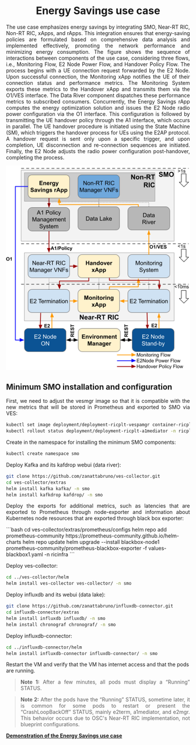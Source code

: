 <h1 align="center">Energy Savings use case</h1>

<p align="justify">
The use case emphasizes energy savings by integrating SMO, Near-RT RIC, Non-RT RIC, xApps, and rApps. This integration ensures that energy-saving policies are formulated based on comprehensive data analysis and implemented effectively, promoting the network performance and minimizing energy consumption. The figure shows the sequence of interactions between components of the use case, considering three flows, i.e., Monitoring Flow, E2 Node Power Flow, and Handover Policy Flow. The process begins with a UE connection request forwarded by the E2 Node. Upon successful connection, the Monitoring xApp notifies the UE of their connection status and performance metrics. The Monitoring System exports these metrics to the Handover xApp and transmits them via the O1/VES interface. The Data River component dispatches these performance metrics to subscribed consumers. Concurrently, the Energy Savings rApp computes the energy optimization solution and issues the E2 Node radio power configuration via the O1 interface. This configuration is followed by transmitting the UE handover policy through the A1 interface, which occurs in parallel. The UE handover procedure is initiated using the State Machine (SM), which triggers the handover process for UEs using the E2AP protocol. A handover request is sent only upon a specific trigger, and upon completion, UE disconnection and re-connection sequences are initiated. Finally, the E2 Node adjusts the radio power configuration post-handover, completing the process.
</p>

<p align="justify">
</p>
<p align="center">
    <img src="/figs/Energy.png"/> 
</p>

## Minimum SMO installation and configuration
<p align="justify">
First, we need to adjust the vesmgr image so that it is compatible with the new metrics that will be stored in Prometheus and exported to SMO via VES:
</p>

```bash
kubectl set image deployment/deployment-ricplt-vespamgr container-ricplt-vespamgr=zanattabruno/ric-plt-vespamgr:0.1 -n ricplt
kubectl rollout status deployment/deployment-ricplt-a1mediator -n ricplt
```

Create in the namespace for installing the minimum SMO components:
```bash
kubectl create namespace smo
```

Deploy Kafka and its kafdrop webui (data river):
```bash
git clone https://github.com/zanattabruno/ves-collector.git
cd ves-collector/extras
helm install kafka kafka/ -n smo
helm install kafkdrop kafdrop/ -n smo
```
<p align="justify">
Deploy the exports for additional metrics, such as latencies that are exported to Prometheus through node-exporter and information about Kubernetes node resources that are exported through black box exporter:
</p>
```bash
cd ves-collector/extras/prometheus/configs
helm repo add prometheus-community https://prometheus-community.github.io/helm-charts
helm repo update 
helm upgrade --install blackbox-node1 prometheus-community/prometheus-blackbox-exporter -f values-blackbox1.yaml -n ricinfra
```

Deploy ves-collector:
```bash
cd ../ves-collector/helm
helm install ves-collector ves-collector/ -n smo
```

Deploy influxdb and its webui (data lake):
```bash
git clone https://github.com/zanattabruno/influxdb-connector.git
cd influxdb-connector/extras
helm install influxdb influxdb/ -n smo
helm install chronograf chronograf/ -n smo
```

Deploy influxdb-connector:
```bash
cd ../influxdb-connector/helm
helm install influxdb-connector influxdb-connector/ -n smo
```

Restart the VM and verify that the VM has internet access and that the pods are running.

<blockquote>
<p align="justify">
<strong>Note 1:</strong> After a few minutes, all pods must display a “Running” STATUS.
</p>
</blockquote>

<blockquote>
<p align="justify">
<strong>Note 2:</strong> After the pods have the “Running” STATUS, sometime later, it is common for some pods to restart or present the “CrashLoopBackOff” STATUS, mainly e2term, a1mediator, and e2mgr. This behavior occurs due to OSC's Near-RT RIC implementation, not blueprint configurations.
</p>
</blockquote>


**[Demonstration of the Energy Savings use case](https://youtu.be/l9ghO7ONcgc)**
